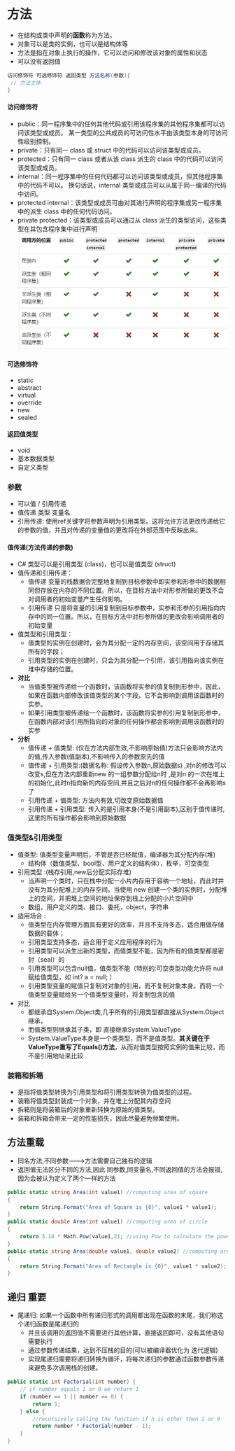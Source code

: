 # 方法
- 在结构或类中声明的**函数**称为方法。
- 对象可以是类的实例，也可以是结构体等
- 方法是指在对象上执行的操作，它可以访问和修改该对象的属性和状态
- 可以没有返回值
```csharp
访问修饰符 可选修饰符 返回类型 方法名称(参数){
 // 方法主体
}
```
#### 访问修饰符
- public：同一程序集中的任何其他代码或引用该程序集的其他程序集都可以访问该类型或成员。 某一类型的公共成员的可访问性水平由该类型本身的可访问性级别控制。
- private：只有同一 class 或 struct 中的代码可以访问该类型或成员。
- protected：只有同一 class 或者从该 class 派生的 class 中的代码可以访问该类型或成员。
- internal：同一程序集中的任何代码都可以访问该类型或成员，但其他程序集中的代码不可以。 换句话说，internal 类型或成员可以从属于同一编译的代码中访问。
- protected internal：该类型或成员可由对其进行声明的程序集或另一程序集中的派生 class 中的任何代码访问。
- private protected：该类型或成员可以通过从 class 派生的类型访问，这些类型在其包含程序集中进行声明
![xiushifu.png](..%2Fimg%2Fxiushifu.png)
#### 可选修饰符
- static
- abstract
- virtual
- override
- new
- sealed
#### 返回值类型
- void
- 基本数据类型
- 自定义类型
### 参数
- 可以值 / 引用传递
- 值传递 类型 变量名
- 引用传递: 使用ref关键字将参数声明为引用类型。这将允许方法更改传递给它的参数的值，并且对传递的变量值的更改将在外部范围中反映出来。
#### 值传递(方法传递的参数)
- C# 类型可以是引用类型 (class)，也可以是值类型 (struct)
- 值传递和引用传递：
  - 值传递 变量的栈数据会完整地复制到目标参数中即实参和形参中的数据相同但存放在内存的不同位置。所以，在目标方法中对形参所做的更改不会对调用者的初始变量产生任何影响。
  - 引用传递  只是将变量的引用复制到目标参数中，实参和形参的引用指向内存中的同一位置。所以，在目标方法中对形参所做的更改会影响调用者的初始变量
- 值类型和引用类型：
  - 值类型的实例在创建时，会为其分配一定的内存空间，该空间用于存储其所有的字段；
  - 引用类型的实例在创建时，只会为其分配一个引用，该引用指向该实例在堆中存储的位置。
- **对比**
  - 当值类型被传递给一个函数时，该函数将实参的值复制到形参中，因此，如果在函数内部修改该值类型的某个字段，它不会影响到调用该函数时的实参。
  - 如果引用类型被传递给一个函数时，该函数将实参的引用复制到形参中，在函数内部对该引用所指向的对象的任何操作都会影响到调用该函数时的实参
- **分析**
  - 值传递 + 值类型: (仅在方法内部生效,不影响原始值)方法只会影响方法内的值,传入参数(值副本),不影响传入的参数原先的值
  - 值传递 + 引用类型:(数据名称: 假设传入参数n,原始数据s) ,对n的修改可以改变s,但在方法内部重新new 的一组参数分配给n时 ,是对n 的一次在堆上的初始化,此时n指向新的内存空间,并且之后对n的任何操作都不会再影响s了
  - 引用传递 + 值类型: 方法内有效,切改变原始数据值
  - 引用传递 + 引用类型: 传入的是引用本身(不是引用副本),区别于值传递时,这里的所有操作都会影响到原始数据
### 值类型&引用类型
- 值类型: 值类型变量声明后，不管是否已经赋值，编译器为其分配内存(堆)
  - 结构体（数值类型、bool型、用户定义的结构体），枚举，可空类型
- 引用类型 :(栈存引用,new后分配实际存堆) 
  - 当声明一个类时，只在栈中分配一小片内存用于容纳一个地址，而此时并没有为其分配堆上的内存空间。当使用 new 创建一个类的实例时，分配堆上的空间，并把堆上空间的地址保存到栈上分配的小片空间中
  - 数组，用户定义的类、接口、委托，object，字符串
- 适用场合 : 
  - 值类型在内存管理方面具有更好的效率，并且不支持多态，适合用做存储数据的载体；
  - 引用类型支持多态，适合用于定义应用程序的行为
  - 引用类型可以派生出新的类型，而值类型不能，因为所有的值类型都是密封（seal）的
  - 引用类型可以包含null值，值类型不能（特别的:可空类型功能允许将 null 赋给值类型，如   int? a = null;  ）
  - 引用类型变量的赋值只复制对对象的引用，而不复制对象本身。而将一个值类型变量赋给另一个值类型变量时，将复制包含的值
- 对比
  - 都继承自System.Object类,几乎所有的引用类型都直接从System.Object继承，
  - 而值类型则继承其子类，即 直接继承System.ValueType
  - System.ValueType本身是一个类类型，而不是值类型。**其关键在于ValueType重写了Equals()方法**，从而对值类型按照实例的值来比较，而不是引用地址来比较

### 装箱和拆箱
- 是指将值类型转换为引用类型和将引用类型转换为值类型的过程。
- 装箱将值类型封装成一个对象，并在堆上分配其内存空间
- 拆箱则是将装箱后的对象重新转换为原始的值类型。
- 装箱和拆箱会带来一定的性能损失，因此尽量避免频繁使用。

## 方法重载
- 同名方法,不同参数--->方法需要自己独有的逻辑
- 返回值无法区分不同的方法,因此 同参数,同变量名,不同返回值的方法会报错,因为会被认为定义了两个一样的方法
```csharp
public static string Area(int value1) //computing area of square
{
    return String.Format("Area of Square is {0}", value1 * value1); 
}
public static double Area(int value1) //computing area of circle
{
    return 3.14 * Math.Pow(value1,2); //using Pow to calculate the power of 2 of value1
}
public static string Area(double value1, double value2) //computing area of rectangle 
{
    return String.Format("Area of Rectangle is {0}", value1 * value2);
}
```


## **递归** 重要
- 尾递归: 如果一个函数中所有递归形式的调用都出现在函数的末尾，我们称这个递归函数是尾递归的
  - 并且该调用的返回值不需要进行其他计算，直接返回即可，没有其他语句需要执行
  - 通过参数传递结果，达到不压栈的目的(可以被编译器优化为 迭代逻辑)
  - 实现尾递归需要将递归转换为循环，将每次递归的参数通过函数参数传递来避免多次调用栈的创建。
```csharp
public static int Factorial(int number) {
    // if number equals 1 or 0 we return 1
    if (number == 1 || number == 0) {
        return 1;
    } else {
        //recursively calling the function if n is other then 1 or 0
        return number * Factorial(number - 1);
    }
}
```